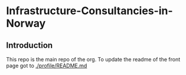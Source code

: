 # Infrastructure-Consultancies-in-Norway

## Introduction
This repo is the main repo of the org. To update the readme of the front page got to [./profile/README.md](https://github.com/Infrastructure-Consultancies-in-Norway/.github/blob/main/profile/README.md)
